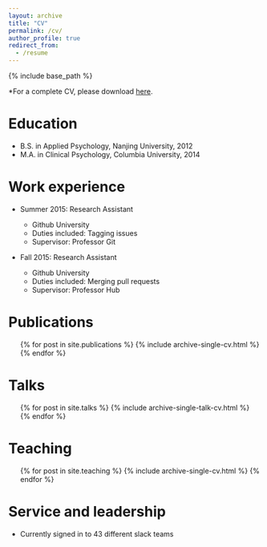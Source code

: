 ```yaml
---
layout: archive
title: "CV"
permalink: /cv/
author_profile: true
redirect_from:
  - /resume
---
```


{% include base_path %}

*For a complete CV, please download [here](http://diheng.github.io/files/Diheng_Zhang[CV].pdf).

Education
======
* B.S. in Applied Psychology, Nanjing University, 2012
* M.A. in Clinical Psychology, Columbia University, 2014

Work experience
======
* Summer 2015: Research Assistant
  * Github University
  * Duties included: Tagging issues
  * Supervisor: Professor Git

* Fall 2015: Research Assistant
  * Github University
  * Duties included: Merging pull requests
  * Supervisor: Professor Hub
  
Publications
======
  <ul>{% for post in site.publications %}
    {% include archive-single-cv.html %}
  {% endfor %}</ul>
  
Talks
======
  <ul>{% for post in site.talks %}
    {% include archive-single-talk-cv.html %}
  {% endfor %}</ul>
  
Teaching
======
  <ul>{% for post in site.teaching %}
    {% include archive-single-cv.html %}
  {% endfor %}</ul>
  
Service and leadership
======
* Currently signed in to 43 different slack teams
